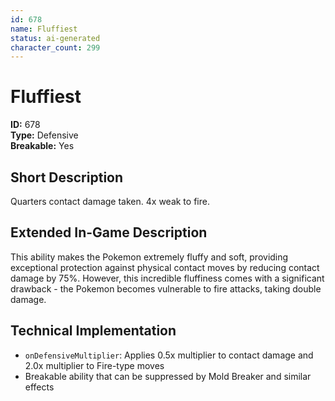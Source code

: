 ```yaml
---
id: 678
name: Fluffiest
status: ai-generated
character_count: 299
---
```


# Fluffiest

**ID:** 678  
**Type:** Defensive  
**Breakable:** Yes  

## Short Description
Quarters contact damage taken. 4x weak to fire.

## Extended In-Game Description
This ability makes the Pokemon extremely fluffy and soft, providing exceptional protection against physical contact moves by reducing contact damage by 75%. However, this incredible fluffiness comes with a significant drawback - the Pokemon becomes vulnerable to fire attacks, taking double damage.

## Technical Implementation
- `onDefensiveMultiplier`: Applies 0.5x multiplier to contact damage and 2.0x multiplier to Fire-type moves
- Breakable ability that can be suppressed by Mold Breaker and similar effects